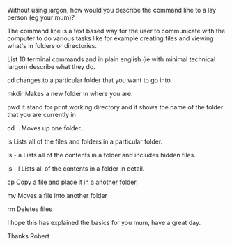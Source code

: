 Without using jargon, how would you describe the command line to a lay person (eg your mum)?

The command line is a text based way for the user to communicate with the computer to do various tasks like for example creating files and viewing what's in folders or directories.

List 10 terminal commands and in plain english (ie with minimal technical jargon) describe what they do.

cd      changes to a particular folder that you want to go into.

mkdir   Makes a new folder in where you are.  

pwd     It stand for print working directory and it shows the name of the         folder that you are currently in 

cd ..   Moves up one folder.

ls      Lists all of the files and folders in a particular folder.

ls - a  Lists all of the contents in a folder and includes hidden files.

ls - l  Lists all of the contents in a folder in detail.

cp      Copy a file and place it in a another folder.

mv      Moves a file into another folder

rm      Deletes files


I hope this has explained the basics for you mum, have a great day.

Thanks
Robert
